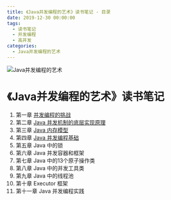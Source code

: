 ```yaml
---
title: 《Java并发编程的艺术》读书笔记 - 目录
date: 2019-12-30 00:00:00
tags: 
  - 读书笔记
  - 并发编程
  - 高并发
categories:
  - Java并发编程的艺术
---
```


![Java并发编程的艺术](https://images.gitbook.cn/FqT6_h3A4raxz0Sw6-cR9o8TdQIo?imageView2/2/h/500)

<!-- more -->

# 《Java并发编程的艺术》读书笔记

1. 第一章 [并发编程的挑战](../1.并发编程的挑战/)
2. 第二章 [Java 并发机制的底层实现原理](../2.Java并发机制的底层实现原理/)
3. 第三章 [Java 内存模型](../3.Java内存模型/)
4. 第四章 [Java 并发编程基础](../4.Java并发编程基础/)
5. 第五章 Java 中的锁
6. 第六章 Java 并发容器和框架
7. 第七章 Java 中的13个原子操作类
8. 第八章 Java 中的并发工具类
9. 第九章 Java 中的线程池
10. 第十章 Executor 框架
11. 第十一章 Java 并发编程实践

